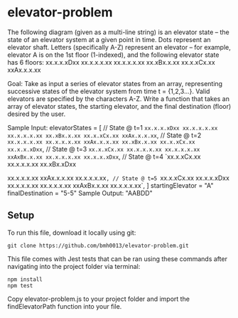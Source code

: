 # elevator-problem

The following diagram (​given as a multi-line string​) is an elevator state – the state of an elevator system at a given point in time. Dots represent an elevator shaft. Letters (specifically A-Z) represent an elevator – for example, elevator A is on the 1st floor (1-indexed), and the following elevator state has 6 floors:
  xx.x.x.xDxx
  xx.x.x.x.xx
  xx.x.x.x.xx
  xx.xBx.x.xx
  xx.x.xCx.xx
  xxAx.x.x.xx
  
Goal: Take as input a series of elevator states from an array, representing successive states of the elevator system from time ​t​​ = {1,2,3...}. Valid elevators are specified by the characters A-Z. Write a function that takes an array of elevator states, the starting elevator, and the final destination (floor) desired by the user.

Sample Input​:
elevatorStates = [
  // State @ t=1
  `xx.x.x.xDxx
   xx.x.x.x.xx
   xx.x.x.x.xx
   xx.xBx.x.xx
   xx.x.xCx.xx
   xxAx.x.x.xx`,
  // State @ t=2
  `xx.x.x.x.xx
   xx.x.x.x.xx
   xxAx.x.x.xx
   xx.xBx.x.xx
   xx.x.xCx.xx
   xx.x.x.xDxx`,
  // State @ t=3
  `xx.x.xCx.xx
   xx.x.x.x.xx
   xx.x.x.x.xx
   xxAxBx.x.xx
   xx.x.x.x.xx
   xx.x.x.xDxx`,
  // State @ t=4
  `xx.x.xCx.xx
   xx.x.x.x.xx
   xx.xBx.xDxx
 
xx.x.x.x.xx
   xxAx.x.x.xx
   xx.x.x.x.xx`,
  // State @ t=5
  `xx.x.xCx.xx
   xx.x.x.xDxx
   xx.x.x.x.xx
   xx.x.x.x.xx
   xxAxBx.x.xx
   xx.x.x.x.xx`,
]
startingElevator = "A"
finalDestination = "5-5"
Sample Output​: "AABDD"

## Setup
To run this file, download it locally using git:
```
git clone https://github.com/bmh0013/elevator-problem.git
```

This file comes with Jest tests that can be ran using these commands after navigating into the project folder via terminal:
```
npm install
npm test
```

Copy elevator-problem.js to your project folder and import the findElevatorPath function into your file.
